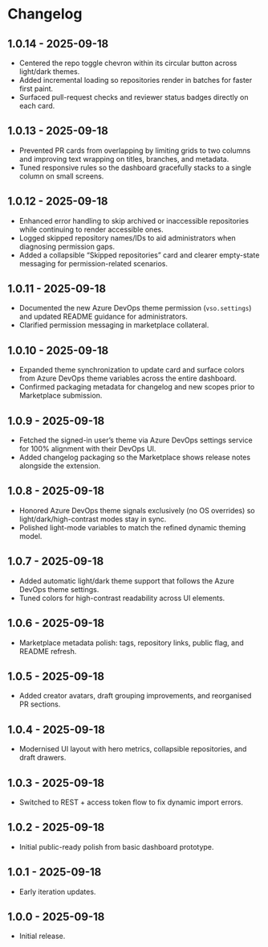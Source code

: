# Changelog

## 1.0.14 - 2025-09-18
- Centered the repo toggle chevron within its circular button across light/dark themes.
- Added incremental loading so repositories render in batches for faster first paint.
- Surfaced pull-request checks and reviewer status badges directly on each card.

## 1.0.13 - 2025-09-18
- Prevented PR cards from overlapping by limiting grids to two columns and improving text wrapping on titles, branches, and metadata.
- Tuned responsive rules so the dashboard gracefully stacks to a single column on small screens.

## 1.0.12 - 2025-09-18
- Enhanced error handling to skip archived or inaccessible repositories while continuing to render accessible ones.
- Logged skipped repository names/IDs to aid administrators when diagnosing permission gaps.
- Added a collapsible “Skipped repositories” card and clearer empty-state messaging for permission-related scenarios.

## 1.0.11 - 2025-09-18
- Documented the new Azure DevOps theme permission (`vso.settings`) and updated README guidance for administrators.
- Clarified permission messaging in marketplace collateral.

## 1.0.10 - 2025-09-18
- Expanded theme synchronization to update card and surface colors from Azure DevOps theme variables across the entire dashboard.
- Confirmed packaging metadata for changelog and new scopes prior to Marketplace submission.

## 1.0.9 - 2025-09-18
- Fetched the signed-in user’s theme via Azure DevOps settings service for 100% alignment with their DevOps UI.
- Added changelog packaging so the Marketplace shows release notes alongside the extension.

## 1.0.8 - 2025-09-18
- Honored Azure DevOps theme signals exclusively (no OS overrides) so light/dark/high-contrast modes stay in sync.
- Polished light-mode variables to match the refined dynamic theming model.

## 1.0.7 - 2025-09-18
- Added automatic light/dark theme support that follows the Azure DevOps theme settings.
- Tuned colors for high-contrast readability across UI elements.

## 1.0.6 - 2025-09-18
- Marketplace metadata polish: tags, repository links, public flag, and README refresh.

## 1.0.5 - 2025-09-18
- Added creator avatars, draft grouping improvements, and reorganised PR sections.

## 1.0.4 - 2025-09-18
- Modernised UI layout with hero metrics, collapsible repositories, and draft drawers.

## 1.0.3 - 2025-09-18
- Switched to REST + access token flow to fix dynamic import errors.

## 1.0.2 - 2025-09-18
- Initial public-ready polish from basic dashboard prototype.

## 1.0.1 - 2025-09-18
- Early iteration updates.

## 1.0.0 - 2025-09-18
- Initial release.
